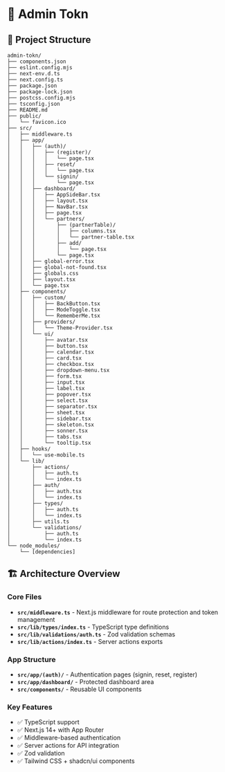 # 🚀 Admin Tokn

## 📁 Project Structure

```
admin-tokn/
├── components.json
├── eslint.config.mjs
├── next-env.d.ts
├── next.config.ts
├── package.json
├── package-lock.json
├── postcss.config.mjs
├── tsconfig.json
├── README.md
├── public/
│   └── favicon.ico
├── src/
│   ├── middleware.ts
│   ├── app/
│   │   ├── (auth)/
│   │   │   ├── (register)/
│   │   │   │   └── page.tsx
│   │   │   ├── reset/
│   │   │   │   └── page.tsx
│   │   │   └── signin/
│   │   │       └── page.tsx
│   │   ├── dashboard/
│   │   │   ├── AppSideBar.tsx
│   │   │   ├── layout.tsx
│   │   │   ├── NavBar.tsx
│   │   │   ├── page.tsx
│   │   │   └── partners/
│   │   │       ├── (partnerTable)/
│   │   │       │   ├── columns.tsx
│   │   │       │   └── partner-table.tsx
│   │   │       ├── add/
│   │   │       │   └── page.tsx
│   │   │       └── page.tsx
│   │   ├── global-error.tsx
│   │   ├── global-not-found.tsx
│   │   ├── globals.css
│   │   ├── layout.tsx
│   │   └── page.tsx
│   ├── components/
│   │   ├── custom/
│   │   │   ├── BackButton.tsx
│   │   │   ├── ModeToggle.tsx
│   │   │   └── RememberMe.tsx
│   │   ├── providers/
│   │   │   └── Theme-Provider.tsx
│   │   └── ui/
│   │       ├── avatar.tsx
│   │       ├── button.tsx
│   │       ├── calendar.tsx
│   │       ├── card.tsx
│   │       ├── checkbox.tsx
│   │       ├── dropdown-menu.tsx
│   │       ├── form.tsx
│   │       ├── input.tsx
│   │       ├── label.tsx
│   │       ├── popover.tsx
│   │       ├── select.tsx
│   │       ├── separator.tsx
│   │       ├── sheet.tsx
│   │       ├── sidebar.tsx
│   │       ├── skeleton.tsx
│   │       ├── sonner.tsx
│   │       ├── tabs.tsx
│   │       └── tooltip.tsx
│   ├── hooks/
│   │   └── use-mobile.ts
│   └── lib/
│       ├── actions/
│       │   ├── auth.ts
│       │   └── index.ts
│       ├── auth/
│       │   ├── auth.tsx
│       │   └── index.ts
│       ├── types/
│       │   ├── auth.ts
│       │   └── index.ts
│       ├── utils.ts
│       └── validations/
│           ├── auth.ts
│           └── index.ts
└── node_modules/
    └── [dependencies]
```

## 🏗️ Architecture Overview

### Core Files

- **`src/middleware.ts`** - Next.js middleware for route protection and token management
- **`src/lib/types/index.ts`** - TypeScript type definitions
- **`src/lib/validations/auth.ts`** - Zod validation schemas
- **`src/lib/actions/index.ts`** - Server actions exports

### App Structure

- **`src/app/(auth)/`** - Authentication pages (signin, reset, register)
- **`src/app/dashboard/`** - Protected dashboard area
- **`src/components/`** - Reusable UI components

### Key Features

- ✅ TypeScript support
- ✅ Next.js 14+ with App Router
- ✅ Middleware-based authentication
- ✅ Server actions for API integration
- ✅ Zod validation
- ✅ Tailwind CSS + shadcn/ui components
